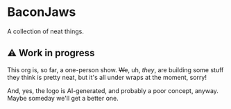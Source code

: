 # BaconJaws

A collection of neat things.

## ⚠️ Work in progress

This org is, so far, a one-person show. ~~We~~, uh, *they*, are building some stuff they think is pretty neat, but it's all under wraps at the moment, sorry!

And, yes, the logo is AI-generated, and probably a poor concept, anyway. Maybe someday we'll get a better one.

